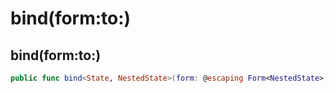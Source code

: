 # bind(form:to:)

## bind(form:to:)

``` swift
public func bind<State, NestedState>(form: @escaping Form<NestedState>, to keyPath: WritableKeyPath<State, NestedState>) -> Form<State>
```
